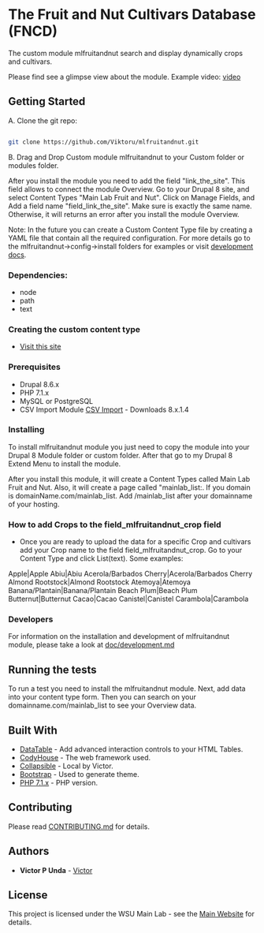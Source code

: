 # The Fruit and Nut Cultivars Database (FNCD)

The custom module mlfruitandnut search and display dynamically crops and cultivars.

Please find see a glimpse view about the module.
Example video: [video](https://vimeo.com/325511947)

## Getting Started

A. Clone the git repo:  
```bash

git clone https://github.com/Viktoru/mlfruitandnut.git

```
B. Drag and Drop Custom module mlfruitandnut to your Custom folder or modules folder.


After you install the module you need to add the field "link_the_site". This field allows to connect the module
Overview. Go to your Drupal 8 site, and select Content Types "Main Lab Fruit and Nut". Click on Manage Fields, and Add a field name "field_link_the_site".
Make sure is exactly the same name. Otherwise, it will returns an error after you install the module Overview.


Note: In the future you can create a Custom Content Type file by creating a YAML file that contain all the required configuration.
For more details go to the mlfruitandnut->config->install folders for examples or visit [development docs](https://github.com/Viktoru/mlfruitandnut/blob/master/mlfruitandnut/docs/development.md).


### Dependencies:

- node
- path
- text

### Creating the custom content type

- [Visit this site](https://github.com/Viktoru/mlfruitandnut/blob/master/mlfruitandnut/docs/development_two.md)


### Prerequisites

- Drupal 8.6.x
- PHP 7.1.x
- MySQL or  PostgreSQL
- CSV Import Module [CSV Import](https://www.drupal.org/project/csv_importer) - Downloads 8.x.1.4

### Installing

To install mlfruitandnut module you just need to copy the module into your Drupal 8 Module folder or custom folder. 
After that go to my Drupal 8 Extend Menu to install the module.

After you install this module, it will create a Content Types called Main Lab Fruit and Nut.
Also, it will create a page called "mainlab_list:. If you domain is domainName.com/mainlab_list. Add /mainlab_list after your domainname of your hosting.

### How to add Crops to the field_mlfruitandnut_crop field

* Once you are ready to upload the data for a specific Crop and cultivars add your Crop name to the field 
field_mlfruitandnut_crop. Go to your Content Type and click List(text). Some examples:

Apple|Apple
Abiu|Abiu
Acerola/Barbados Cherry|Acerola/Barbados Cherry
Almond Rootstock|Almond Rootstock
Atemoya|Atemoya
Banana/Plantain|Banana/Plantain
Beach Plum|Beach Plum
Butternut|Butternut
Cacao|Cacao
Canistel|Canistel
Carambola|Carambola



### Developers

For information on the installation and development of mlfruitandnut module, please take a look at [doc/development.md](https://github.com/Viktoru/mlfruitandnut/blob/master/mlfruitandnut/docs/development.md)

## Running the tests

To run a test you need to install the mlfruitandnut module. Next, add data into your content type form. Then you can search on your domainname.com/mainlab_list to see your Overview data.

## Built With

* [DataTable](https://datatables.net/) - Add advanced interaction controls to your HTML Tables.
* [CodyHouse](https://codyhouse.co/) - The web framework used.
* [Collapsible](https://github.com/Viktoru/Overview/tree/master/mainlab_list/assets/css) - Local by Victor.
* [Bootstrap](https://getbootstrap.com/docs/3.4/) - Used to generate theme.
* [PHP 7.1.x](http://php.net/) - PHP version.

## Contributing

Please read [CONTRIBUTING.md](https://github.com/Viktoru/) for details.

## Authors

* **Victor P Unda** - [Victor](https://github.com/Viktoru/)

## License

This project is licensed under the WSU Main Lab - see the [Main Website](http://www.bioinfo.wsu.edu) for details.
